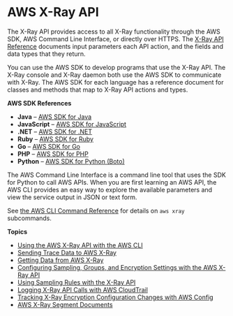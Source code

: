 # AWS X\-Ray API<a name="xray-api"></a>

The X\-Ray API provides access to all X\-Ray functionality through the AWS SDK, AWS Command Line Interface, or directly over HTTPS\. The [X\-Ray API Reference](https://docs.aws.amazon.com//xray/latest/api/Welcome.html) documents input parameters each API action, and the fields and data types that they return\.

You can use the AWS SDK to develop programs that use the X\-Ray API\. The X\-Ray console and X\-Ray daemon both use the AWS SDK to communicate with X\-Ray\. The AWS SDK for each language has a reference document for classes and methods that map to X\-Ray API actions and types\.

**AWS SDK References**
+ **Java** – [AWS SDK for Java](https://docs.aws.amazon.com/AWSJavaSDK/latest/javadoc/com/amazonaws/services/xray/package-summary.html)
+ **JavaScript** – [AWS SDK for JavaScript](https://docs.aws.amazon.com/AWSJavaScriptSDK/latest/AWS/XRay.html)
+ **\.NET** – [AWS SDK for \.NET](https://docs.aws.amazon.com/sdkfornet/v3/apidocs/items/XRay/NXRay.html)
+ **Ruby** – [AWS SDK for Ruby](https://docs.aws.amazon.com/sdk-for-ruby/v3/api/Aws/XRay.html)
+ **Go** – [AWS SDK for Go](https://docs.aws.amazon.com/sdk-for-go/api/service/xray/)
+ **PHP** – [AWS SDK for PHP](https://docs.aws.amazon.com/aws-sdk-php/v3/api/namespace-Aws.XRay.html)
+ **Python** – [AWS SDK for Python \(Boto\)](http://boto3.amazonaws.com/v1/documentation/api/latest/reference/services/xray.html)

The AWS Command Line Interface is a command line tool that uses the SDK for Python to call AWS APIs\. When you are first learning an AWS API, the AWS CLI provides an easy way to explore the available parameters and view the service output in JSON or text form\.

See [the AWS CLI Command Reference](https://docs.aws.amazon.com/cli/latest/reference/xray) for details on `aws xray` subcommands\.

**Topics**
+ [Using the AWS X\-Ray API with the AWS CLI](xray-api-tutorial.md)
+ [Sending Trace Data to AWS X\-Ray](xray-api-sendingdata.md)
+ [Getting Data from AWS X\-Ray](xray-api-gettingdata.md)
+ [Configuring Sampling, Groups, and Encryption Settings with the AWS X\-Ray API](xray-api-configuration.md)
+ [Using Sampling Rules with the X\-Ray API](xray-api-sampling.md)
+ [Logging X\-Ray API Calls with AWS CloudTrail](xray-api-cloudtrail.md)
+ [Tracking X\-Ray Encryption Configuration Changes with AWS Config](xray-api-config.md)
+ [AWS X\-Ray Segment Documents](xray-api-segmentdocuments.md)